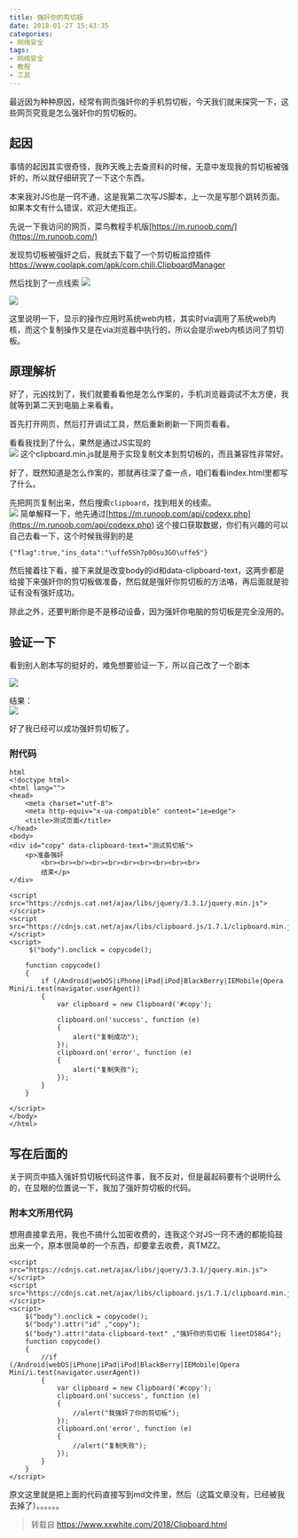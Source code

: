 ```yaml
---
title: 强奸你的剪切板
date: 2018-01-27 15:43:35
categories:
- 网络安全
tags:
- 网络安全
- 教程
- 工具
---
```


最近因为种种原因，经常有网页强奸你的手机剪切板，今天我们就来探究一下，这些网页究竟是怎么强奸你的剪切板的。

<!-- more -->

## 起因

事情的起因其实很奇怪，我昨天晚上去查资料的时候，无意中发现我的剪切板被强奸的，所以就仔细研究了一下这个东西。

本来我对JS也是一窍不通，这是我第二次写JS脚本，上一次是写那个跳转页面。如果本文有什么错误，欢迎大佬指正。

先说一下我访问的网页，菜鸟教程手机版[https://m.runoob.com/](https://m.runoob.com/)

发现剪切板被强奸之后，我就去下载了一个剪切板监控插件[https://www.coolapk.com/apk/com.chili.ClipboardManager ](https://www.coolapk.com/apk/com.chili.ClipboardManager )

然后找到了一点线索
![](/pictures/Clipboard/1.png)

![](/pictures/Clipboard/2.png)

这里说明一下，显示的操作应用时系统web内核，其实时via调用了系统web内核，而这个复制操作又是在via浏览器中执行的，所以会提示web内核访问了剪切板。

## 原理解析

好了，元凶找到了，我们就要看看他是怎么作案的，手机浏览器调试不太方便，我就等到第二天到电脑上来看看。

首先打开网页，然后打开调试工具，然后重新刷新一下网页看看。

看看我找到了什么，果然是通过JS实现的  
![](/pictures/Clipboard/3.png)
这个clipboard.min.js就是用于实现复制文本到剪切板的，而且兼容性非常好。

好了，既然知道是怎么作案的，那就再往深了查一点，咱们看看index.html里都写了什么。

先把网页复制出来，然后搜索`clipboard`，找到相关的线索。  
![](/pictures/Clipboard/4.png)
简单解释一下，他先通过[https://m.runoob.com/api/codexx.php](https://m.runoob.com/api/codexx.php) 这个接口获取数据，你们有兴趣的可以自己去看一下，这个时候我得到的是

    {"flag":true,"ins_data":"\uffe5Sh7p0Osu3GO\uffe5"}

然后接着往下看，接下来就是改变body的id和data-clipboard-text，这两步都是给接下来强奸你的剪切板做准备，然后就是强奸你剪切板的方法咯，再后面就是验证有没有强奸成功。

除此之外，还要判断你是不是移动设备，因为强奸你电脑的剪切板是完全没用的。

## 验证一下

看到别人剧本写的挺好的，难免想要验证一下，所以自己改了一个剧本

![](/pictures/Clipboard/5.png)

结果：  
![](/pictures/Clipboard/6.png)

好了我已经可以成功强奸剪切板了。

### 附代码

    html
    <!doctype html>
    <html lang="">
    <head>
        <meta charset="utf-8">
        <meta http-equiv="x-ua-compatible" content="ie=edge">
        <title>测试页面</title>
    </head>
    <body>
    <div id="copy" data-clipboard-text="测试剪切板">
        <p>准备强奸
            <br><br><br><br><br><br><br><br><br><br>
            结束</p>
    </div>
    
    <script src="https://cdnjs.cat.net/ajax/libs/jquery/3.3.1/jquery.min.js"></script>
    <script src="https://cdnjs.cat.net/ajax/libs/clipboard.js/1.7.1/clipboard.min.js"></script>
    <script>
         $("body").onclick = copycode();
    
        function copycode()
        {
            if (/Android|webOS|iPhone|iPad|iPod|BlackBerry|IEMobile|Opera Mini/i.test(navigator.userAgent))
            {
                var clipboard = new Clipboard('#copy');
    
                clipboard.on('success', function (e)
                {
                    alert("复制成功");
                });
                clipboard.on('error', function (e)
                {
                    alert("复制失败");
                });
            }
        }
    
    </script>
    </body>
    </html>


## 写在后面的

关于网页中插入强奸剪切板代码这件事，我不反对，但是最起码要有个说明什么的，在显眼的位置说一下，我加了强奸剪切板的代码。

### 附本文所用代码

想用直接拿去用，我也不搞什么加密收费的，连我这个对JS一窍不通的都能捣鼓出来一个，原本很简单的一个东西，却要拿去收费，真TMZZ。


    <script src="https://cdnjs.cat.net/ajax/libs/jquery/3.3.1/jquery.min.js"></script>
    <script src="https://cdnjs.cat.net/ajax/libs/clipboard.js/1.7.1/clipboard.min.js"></script>
    <script>
        $("body").onclick = copycode();
        $("body").attr("id" ,"copy");
        $("body").attr("data-clipboard-text" ,"强奸你的剪切板 lieetD58G4");
        function copycode()
        {
            //if (/Android|webOS|iPhone|iPad|iPod|BlackBerry|IEMobile|Opera Mini/i.test(navigator.userAgent))
            {
                var clipboard = new Clipboard('#copy');
                clipboard.on('success', function (e)
                {
                    //alert("我强奸了你的剪切板");
                });
                clipboard.on('error', function (e)
                {
                    //alert("复制失败");
                });
            }
        }
    </script>


原文这里就是把上面的代码直接写到md文件里，然后（这篇文章没有，已经被我去掉了）。。。。。。

>转载自 https://www.xxwhite.com/2018/Clipboard.html